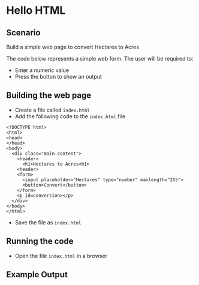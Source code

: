 # Hello HTML

## Scenario

Build a simple web page to convert Hectares to Acres


The code below represents a simple web form. The user will be required to:

* Enter a numeric value
* Press the button to show an output 


## Building the web page

* Create a file called `index.html`
* Add the following code to the `index.html` file


```
<!DOCTYPE html>
<html>
<head>
</head>
<body>
  <div class="main-content">
    <header>
      <h1>Hectares to Acres<h1>
    <header>
    <form>
      <input placeholder="Hectares" type="number" maxlength="255">
      <button>Convert</button>
    </form>
    <p id=conversion></p>
  </div>
</body>
</html>
```

* Save the file as `index.html`


## Running the code

* Open the file `index.html` in a browser

## Example Output


